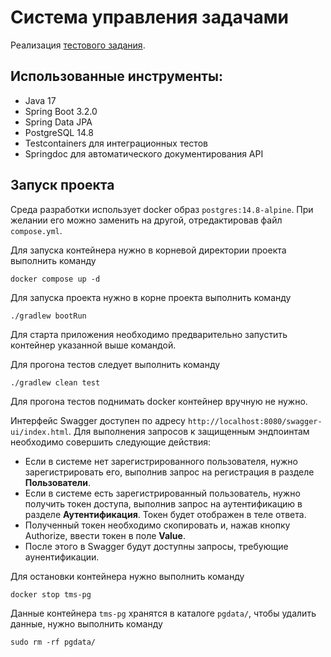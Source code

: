 # Система управления задачами

Реализация [тестового задания](https://docs.yandex.ru/docs/view?url=ya-disk-public%3A%2F%2FzSjJn%2BolC8zZAWTbGeRIkTBCYzscJ0AKViVuhL%2FU%2F6kHb7HLtcsOrKwkaYV9B9jHq%2FJ6bpmRyOJonT3VoXnDag%3D%3D%3A%2F%D0%A2%D0%97%20%D0%B4%D0%B6%D0%B0%D0%B2%D0%B0%20(1).docx&name=%D0%A2%D0%97%20%D0%B4%D0%B6%D0%B0%D0%B2%D0%B0%20(1).docx&nosw=1).

## Использованные инструменты:
- Java 17
- Spring Boot 3.2.0
- Spring Data JPA
- PostgreSQL 14.8
- Testcontainers для интеграционных тестов
- Springdoc для автоматического документирования API

## Запуск проекта

Среда разработки использует docker образ `postgres:14.8-alpine`. При желании его можно заменить на другой, отредактировав файл `compose.yml`.

Для запуска контейнера нужно в корневой директории проекта выполнить команду
```shell
docker compose up -d
```
Для запуска проекта нужно в корне проекта выполнить команду
```shell
./gradlew bootRun
```
Для старта приложения необходимо предварительно запустить контейнер указанной выше командой. 

Для прогона тестов следует выполнить команду
```shell
./gradlew clean test
```
Для прогона тестов поднимать docker контейнер вручную не нужно.

Интерфейс Swagger доступен по адресу `http://localhost:8080/swagger-ui/index.html`.
Для выполнения запросов к защищенным эндпоинтам необходимо совершить следующие действия:
- Если в системе нет зарегистрированного пользователя, нужно зарегистрировать его, выполнив запрос на регистрация в разделе **Пользователи**.
- Если в системе есть зарегистрированный пользователь, нужно получить токен доступа, выполнив запрос на аутентификацию в разделе **Аутентификация**. Токен будет отображен в теле ответа.
- Полученный токен необходимо скопировать и, нажав кнопку Authorize, ввести токен в поле **Value**.
- После этого в Swagger будут доступны запросы, требующие аунентификации. 

Для остановки контейнера нужно выполнить команду
```shell
docker stop tms-pg
```
Данные контейнера `tms-pg` хранятся в каталоге `pgdata/`, чтобы удалить данные, нужно выполнить команду
```shell
sudo rm -rf pgdata/
```

